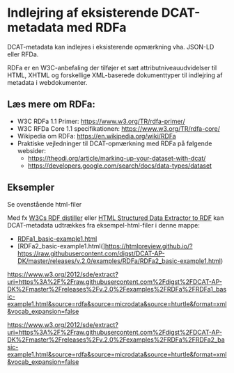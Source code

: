 # Indlejring af eksisterende DCAT-metadata med RDFa

DCAT-metadata kan indlejres i eksisterende opmærkning vha. JSON-LD eller RFDa. 

RDFa er en W3C-anbefaling der tilføjer et sæt attributniveauudvidelser til HTML, XHTML og forskellige XML-baserede dokumenttyper til indlejring af metadata i webdokumenter.

## Læs mere om RDFa:
- W3C RDFa 1.1 Primer: https://www.w3.org/TR/rdfa-primer/ 
- W3C RFDa Core 1.1 specifikationen:  https://www.w3.org/TR/rdfa-core/ 
- Wikipedia om RDFa: https://en.wikipedia.org/wiki/RDFa
- Praktiske vejledninger til DCAT-opmærkning med RDFa på følgende websider: 
  - https://theodi.org/article/marking-up-your-dataset-with-dcat/
  - https://developers.google.com/search/docs/data-types/dataset

## Eksempler
Se ovenstående html-filer

Med fx [W3Cs RDF distiller](https://www.w3.org/2012/pyRdfa/Overview.html) eller [HTML Structured Data Extractor to RDF](https://www.w3.org/2012/sde/) kan DCAT-metadata udtrækkes fra eksempel-html-filer i denne mappe:
- [RDFa1_basic-example1.html](https://htmlpreview.github.io/?https://raw.githubusercontent.com/digst/DCAT-AP-DK/master/releases/v.2.0/examples/RDFa/RDFa1_basic-example1.html)
- [RDFa2_basic-example1.html(]https://htmlpreview.github.io/?https://raw.githubusercontent.com/digst/DCAT-AP-DK/master/releases/v.2.0/examples/RDFa/RDFa2_basic-example1.html)

https://www.w3.org/2012/sde/extract?uri=https%3A%2F%2Fraw.githubusercontent.com%2Fdigst%2FDCAT-AP-DK%2Fmaster%2Freleases%2Fv.2.0%2Fexamples%2FRDFa%2FRDFa1_basic-example1.html&source=rdfa&source=microdata&source=hturtle&format=xml&vocab_expansion=false

https://www.w3.org/2012/sde/extract?uri=https%3A%2F%2Fraw.githubusercontent.com%2Fdigst%2FDCAT-AP-DK%2Fmaster%2Freleases%2Fv.2.0%2Fexamples%2FRDFa%2FRDFa2_basic-example1.html&source=rdfa&source=microdata&source=hturtle&format=xml&vocab_expansion=false

